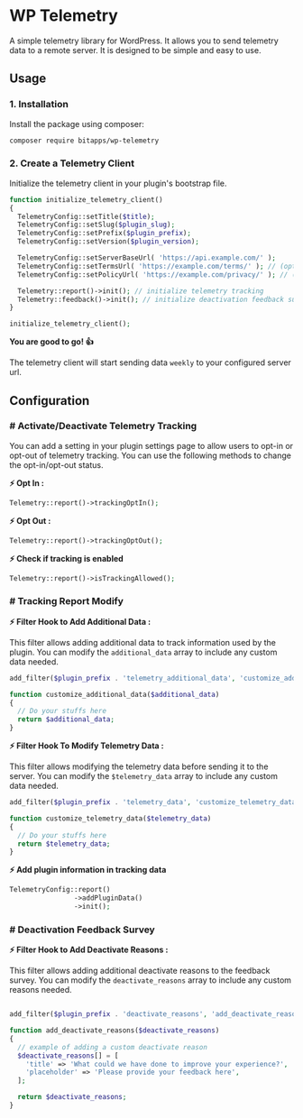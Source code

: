 # WP Telemetry

A simple telemetry library for WordPress. It allows you to send telemetry data to a remote server. It is designed to be simple and easy to use.

## Usage

### 1. Installation

Install the package using composer:

```bash
composer require bitapps/wp-telemetry
```

### 2. Create a Telemetry Client

Initialize the telemetry client in your plugin's bootstrap file.

```php
function initialize_telemetry_client()
{
  TelemetryConfig::setTitle($title);
  TelemetryConfig::setSlug($plugin_slug);
  TelemetryConfig::setPrefix($plugin_prefix);
  TelemetryConfig::setVersion($plugin_version);

  TelemetryConfig::setServerBaseUrl( 'https://api.example.com/' );
  TelemetryConfig::setTermsUrl( 'https://example.com/terms/' ); // (optional)
  TelemetryConfig::setPolicyUrl( 'https://example.com/privacy/' ); // (optional)

  Telemetry::report()->init(); // initialize telemetry tracking
  Telemetry::feedback()->init(); // initialize deactivation feedback survey
}

initialize_telemetry_client();
```

**You are good to go! 👍️**

The telemetry client will start sending data `weekly` to your configured server url.

## Configuration

### # Activate/Deactivate Telemetry Tracking

You can add a setting in your plugin settings page to allow users to opt-in or opt-out of telemetry tracking. You can use the following methods to change the opt-in/opt-out status.

**⚡️ Opt In :**

```php
Telemetry::report()->trackingOptIn();
```

**⚡️ Opt Out :**

```php
Telemetry::report()->trackingOptOut();
```

**⚡️ Check if tracking is enabled**

```php
Telemetry::report()->isTrackingAllowed();
```

### # Tracking Report Modify

**⚡️ Filter Hook to Add Additional Data :**

This filter allows adding additional data to track information used by the plugin. You can modify the `additional_data` array to include any custom data needed.

```php
add_filter($plugin_prefix . 'telemetry_additional_data', 'customize_additional_data', 10, 1);

function customize_additional_data($additional_data)
{
  // Do your stuffs here
  return $additional_data;
}
```

**⚡️ Filter Hook To Modify Telemetry Data :**

This filter allows modifying the telemetry data before sending it to the server. You can modify the `$telemetry_data` array to include any custom data needed.

```php
add_filter($plugin_prefix . 'telemetry_data', 'customize_telemetry_data', 10, 1);

function customize_telemetry_data($telemetry_data)
{
  // Do your stuffs here
  return $telemetry_data;
}
```

**⚡️ Add plugin information in tracking data**

```php
TelemetryConfig::report()
                ->addPluginData()
                ->init();
```

### # Deactivation Feedback Survey

**⚡️ Filter Hook to Add Deactivate Reasons :**

This filter allows adding additional deactivate reasons to the feedback survey. You can modify the `deactivate_reasons` array to include any custom reasons needed.

```php

add_filter($plugin_prefix . 'deactivate_reasons', 'add_deactivate_reasons', 10, 1);

function add_deactivate_reasons($deactivate_reasons)
{
  // example of adding a custom deactivate reason
  $deactivate_reasons[] = [
    'title' => 'What could we have done to improve your experience?',
    'placeholder' => 'Please provide your feedback here',
  ];

  return $deactivate_reasons;
}
```

